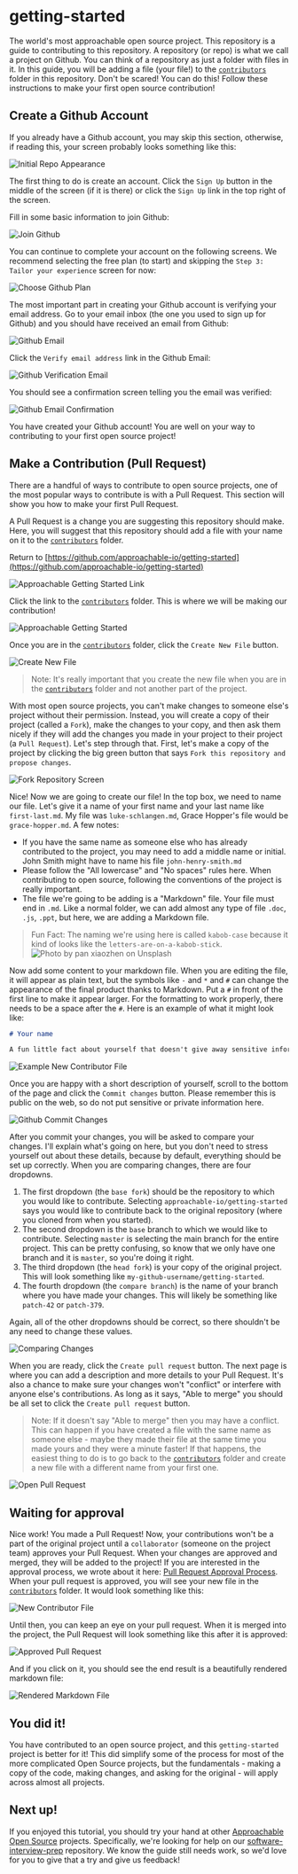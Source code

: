 # getting-started
The world's most approachable open source project. This repository is a guide to contributing to this repository. A repository (or repo) is what we call a project on Github. You can think of a repository as just a folder with files in it. In this guide, you will be adding a file (your file!) to the [`contributors`](/contributors) folder in this repository. Don't be scared! You can do this! Follow these instructions to make your first open source contribution!

## Create a Github Account

If you already have a Github account, you may skip this section, otherwise, if reading this, your screen probably looks something like this:

![Initial Repo Appearance](/images/initial-repo-appearance.png)

The first thing to do is create an account. Click the `Sign Up` button in the middle of the screen (if it is there) or click the `Sign Up` link in the top right of the screen.

Fill in some basic information to join Github:

![Join Github](/images/join-github.png)

You can continue to complete your account on the following screens. We recommend selecting the free plan (to start) and skipping the `Step 3: Tailor your experience` screen for now:

![Choose Github Plan](/images/choose-github-plan.png)

The most important part in creating your Github account is verifying your email address. Go to your email inbox (the one you used to sign up for Github) and you should have received an email from Github:

![Github Email](/images/github-email.png)

Click the `Verify email address` link in the Github Email:

![Github Verification Email](/images/github-verification-email.png)

You should see a confirmation screen telling you the email was verified:

![Github Email Confirmation](/images/email-verification-confirmation.png)

You have created your Github account! You are well on your way to contributing to your first open source project!

## Make a Contribution (Pull Request)

There are a handful of ways to contribute to open source projects, one of the most popular ways to contribute is with a Pull Request. This section will show you how to make your first Pull Request.

A Pull Request is a change you are suggesting this repository should make. Here, you will suggest that this repository should add a file with your name on it to the [`contributors`](/contributors) folder.

Return to [https://github.com/approachable-io/getting-started](https://github.com/approachable-io/getting-started) 

![Approachable Getting Started Link](/images/approachable-getting-started-link.png)

Click the link to the [`contributors`](/contributors) folder. This is where we will be making our contribution!

![Approachable Getting Started](/images/approachable-getting-started.png)

Once you are in the [`contributors`](/contributors) folder, click the `Create New File` button.

![Create New File](/images/create-new-file.png)

> Note: It's really important that you create the new file when you are in the [`contributors`](/contributors) folder and not another part of the project.

With most open source projects, you can't make changes to someone else's project without their permission. Instead, you will create a copy of their project (called a `Fork`), make the changes to your copy, and then ask them nicely if they will add the changes you made in your project to their project (a `Pull Request`). Let's step through that. First, let's make a copy of the project by clicking the big green button that says `Fork this repository and propose changes`.

![Fork Repository Screen](/images/fork-repository-screen.png)

Nice! Now we are going to create our file! In the top box, we need to name our file. Let's give it a name of your first name and your last name like `first-last.md`. My file was `luke-schlangen.md`, Grace Hopper's file would be `grace-hopper.md`. A few notes:

- If you have the same name as someone else who has already contributed to the project, you may need to add a middle name or initial. John Smith might have to name his file `john-henry-smith.md`
- Please follow the "All lowercase" and "No spaces" rules here. When contributing to open source, following the conventions of the project is really important.
- The file we're going to be adding is a "Markdown" file. Your file must end in `.md`. Like a normal folder, we can add almost any type of file `.doc`, `.js`, `.ppt`, but here, we are adding a Markdown file.

> Fun Fact: The naming we're using here is called `kabob-case` because it kind of looks like the `letters-are-on-a-kabob-stick`. ![Photo by pan xiaozhen on Unsplash](/images/pan-xiaozhen-kabob.jpg)

Now add some content to your markdown file. When you are editing the file, it will appear as plain text, but the symbols like `-` and `*` and `#` can change the appearance of the final product thanks to Markdown. Put a `#` in front of the first line to make it appear larger. For the formatting to work properly, there needs to be a space after the `#`. Here is an example of what it might look like:

```Markdown
# Your name

A fun little fact about yourself that doesn't give away sensitive information.
```

![Example New Contributor File](/images/new-contributor-example.png)

Once you are happy with a short description of yourself, scroll to the bottom of the page and click the `Commit changes` button. Please remember this is public on the web, so do not put sensitive or private information here.

![Github Commit Changes](/images/commit-changes.png)

After you commit your changes, you will be asked to compare your changes. I'll explain what's going on here, but you don't need to stress yourself out about these details, because by default, everything should be set up correctly. When you are comparing changes, there are four dropdowns.

1. The first dropdown (the `base fork`) should be the repository to which you would like to contribute. Selecting `approachable-io/getting-started` says you would like to contribute back to the original repository (where you cloned from when you started). 
2. The second dropdown is the `base` branch to which we would like to contribute. Selecting `master` is selecting the main branch for the entire project. This can be pretty confusing, so know that we only have one branch and it is `master`, so you're doing it right.
3. The third dropdown (the `head fork`) is your copy of the original project. This will look something like `my-github-username/getting-started`.
4.  The fourth dropdown (the `compare branch`) is the name of your branch where you have made your changes. This will likely be something like `patch-42` or `patch-379`. 

Again, all of the other dropdowns should be correct, so there shouldn't be any need to change these values.

![Comparing Changes](/images/comparing-changes.png)

When you are ready, click the `Create pull request` button. The next page is where you can add a description and more details to your Pull Request. It's also a chance to make sure your changes won't "conflict" or interfere with anyone else's contributions. As long as it says, "Able to merge" you should be all set to click the `Create pull request` button.

> Note: If it doesn't say "Able to merge" then you may have a conflict. This can happen if you have created a file with the same name as someone else - maybe they made their file at the same time you made yours and they were a minute faster! If that happens, the easiest thing to do is to go back to the [`contributors`](/contributors) folder and create a new file with a different name from your first one.

![Open Pull Request](/images/open-pull-request.png)

## Waiting for approval

Nice work! You made a Pull Request! Now, your contributions won't be a part of the original project until a `collaborator` (someone on the project team) approves your Pull Request. When your changes are approved and merged, they will be added to the project! If you are interested in the approval process, we wrote about it here: [Pull Request Approval Process](/pull-request-approval-process.md). When your pull request is approved, you will see your new file in the [`contributors`](/contributors) folder. It would look something like this:

![New Contributor File](/images/new-contributor-file.png)

Until then, you can keep an eye on your pull request. When it is merged into the project, the Pull Request will look something like this after it is approved:

![Approved Pull Request](/images/approved-pull-request.png)

And if you click on it, you should see the end result is a beautifully rendered markdown file:

![Rendered Markdown File](/images/rendered-markdown-file.png)

## You did it!

You have contributed to an open source project, and this `getting-started` project is better for it! This did simplify some of the process for most of the more complicated Open Source projects, but the fundamentals - making a copy of the code, making changes, and asking for the original - will apply across almost all projects.

## Next up!

If you enjoyed this tutorial, you should try your hand at other [Approachable Open Source](https://github.com/approachable-io) projects. Specifically, we're looking for help on our [software-interview-prep](https://github.com/approachable-io/software-interview-prep) repository. We know the guide still needs work, so we'd love for you to give that a try and give us feedback!
